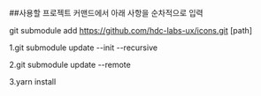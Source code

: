 ##사용할 프로젝트 커맨드에서 아래 사항을 순차적으로 입력

git submodule add https://github.com/hdc-labs-ux/icons.git [path]

1.git submodule update --init --recursive

2.git submodule update --remote 

3.yarn install

